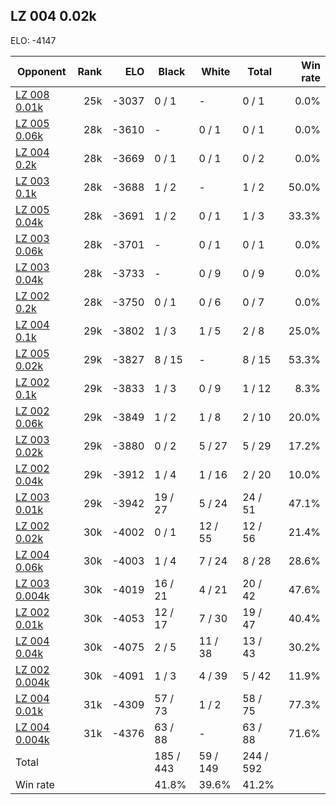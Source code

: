 ## LZ 004 0.02k ##

ELO: -4147

Opponent | Rank | ELO | Black | White | Total | Win rate
---------|-----:|----:|-------|-------|-------|-------:
[LZ 008 0.01k](LZ%20008%200.01k.md) | 25k | -3037 | 0 / 1 | - | 0 / 1 | 0.0%
[LZ 005 0.06k](LZ%20005%200.06k.md) | 28k | -3610 | - | 0 / 1 | 0 / 1 | 0.0%
[LZ 004 0.2k](LZ%20004%200.2k.md) | 28k | -3669 | 0 / 1 | 0 / 1 | 0 / 2 | 0.0%
[LZ 003 0.1k](LZ%20003%200.1k.md) | 28k | -3688 | 1 / 2 | - | 1 / 2 | 50.0%
[LZ 005 0.04k](LZ%20005%200.04k.md) | 28k | -3691 | 1 / 2 | 0 / 1 | 1 / 3 | 33.3%
[LZ 003 0.06k](LZ%20003%200.06k.md) | 28k | -3701 | - | 0 / 1 | 0 / 1 | 0.0%
[LZ 003 0.04k](LZ%20003%200.04k.md) | 28k | -3733 | - | 0 / 9 | 0 / 9 | 0.0%
[LZ 002 0.2k](LZ%20002%200.2k.md) | 28k | -3750 | 0 / 1 | 0 / 6 | 0 / 7 | 0.0%
[LZ 004 0.1k](LZ%20004%200.1k.md) | 29k | -3802 | 1 / 3 | 1 / 5 | 2 / 8 | 25.0%
[LZ 005 0.02k](LZ%20005%200.02k.md) | 29k | -3827 | 8 / 15 | - | 8 / 15 | 53.3%
[LZ 002 0.1k](LZ%20002%200.1k.md) | 29k | -3833 | 1 / 3 | 0 / 9 | 1 / 12 | 8.3%
[LZ 002 0.06k](LZ%20002%200.06k.md) | 29k | -3849 | 1 / 2 | 1 / 8 | 2 / 10 | 20.0%
[LZ 003 0.02k](LZ%20003%200.02k.md) | 29k | -3880 | 0 / 2 | 5 / 27 | 5 / 29 | 17.2%
[LZ 002 0.04k](LZ%20002%200.04k.md) | 29k | -3912 | 1 / 4 | 1 / 16 | 2 / 20 | 10.0%
[LZ 003 0.01k](LZ%20003%200.01k.md) | 29k | -3942 | 19 / 27 | 5 / 24 | 24 / 51 | 47.1%
[LZ 002 0.02k](LZ%20002%200.02k.md) | 30k | -4002 | 0 / 1 | 12 / 55 | 12 / 56 | 21.4%
[LZ 004 0.06k](LZ%20004%200.06k.md) | 30k | -4003 | 1 / 4 | 7 / 24 | 8 / 28 | 28.6%
[LZ 003 0.004k](LZ%20003%200.004k.md) | 30k | -4019 | 16 / 21 | 4 / 21 | 20 / 42 | 47.6%
[LZ 002 0.01k](LZ%20002%200.01k.md) | 30k | -4053 | 12 / 17 | 7 / 30 | 19 / 47 | 40.4%
[LZ 004 0.04k](LZ%20004%200.04k.md) | 30k | -4075 | 2 / 5 | 11 / 38 | 13 / 43 | 30.2%
[LZ 002 0.004k](LZ%20002%200.004k.md) | 30k | -4091 | 1 / 3 | 4 / 39 | 5 / 42 | 11.9%
[LZ 004 0.01k](LZ%20004%200.01k.md) | 31k | -4309 | 57 / 73 | 1 / 2 | 58 / 75 | 77.3%
[LZ 004 0.004k](LZ%20004%200.004k.md) | 31k | -4376 | 63 / 88 | - | 63 / 88 | 71.6%
Total | | | 185 / 443 | 59 / 149 | 244 / 592 | 
Win rate| | | 41.8% | 39.6% | 41.2% | 
